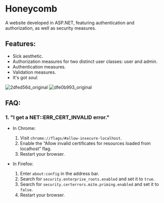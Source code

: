 # Honeycomb
A website developed in ASP.NET, featuring authentication and authorization, as well as security measures.

## Features:
 - Sick aesthetic.
 - Authorization measures for two distinct user classes: user and admin.
 - Authentication measures.
 - Validation measures.
 - It's got *soul.*

![2dfed56d_original](https://github.com/Bobabytes/Honeycomb/assets/154083278/327c7fac-5b69-4c91-aeab-fd293584c2a9)
![dfe0b993_original](https://github.com/Bobabytes/Honeycomb/assets/154083278/983050a5-70ae-4755-8923-e2fd58ed8685)

## FAQ:
### 1. "I get a NET::ERR_CERT_INVALID error."
  - In Chrome:
    1. Visit `chrome://flags/#allow-insecure-localhost`.
    2. Enable the “Allow invalid certificates for resources loaded from localhost” flag.
    3. Restart your browser.
  
  - In Firefox:
    1. Enter `about:config` in the address bar.
    2. Search for `security.enterprise_roots.enabled` and set it to `true`.
    3. Search for `security.certerrors.mitm.priming.enabled` and set it to `false`.
    4. Restart your browser.
